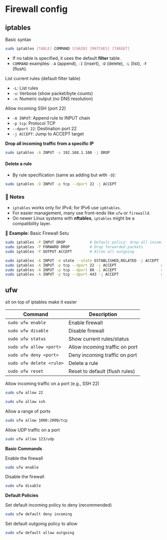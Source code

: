 # Firewall config

## iptables

Basic syntax

```bash
sudo iptables [TABLE] COMMAND [CHAIN] [MATCHES] [TARGET]
```

* If no table is specified, it uses the default **filter** table.
* `COMMAND` examples: `-A` (append), `-I` (insert), `-D` (delete), `-L` (list), `-F` (flush).

List current rules (default filter table)

* `-L`: List rules
* `-v`: Verbose (show packet/byte counts)
* `-n`: Numeric output (no DNS resolution)

Allow incoming SSH (port 22)

* `-A INPUT`: Append rule to INPUT chain
* `-p tcp`: Protocol TCP
* `--dport 22`: Destination port 22
* `-j ACCEPT`: Jump to ACCEPT target

**Drop all incoming traffic from a specific IP**

```bash
sudo iptables -A INPUT -s 192.168.1.100 -j DROP
```

#### Delete a rule

* By rule specification (same as adding but with `-D`):

```bash
sudo iptables -D INPUT -p tcp --dport 22 -j ACCEPT
```

### 🔹 Notes

* `iptables` works only for IPv4; for IPv6 use `ip6tables`.
* For easier management, many use front-ends like `ufw` or `firewalld`.
* On newer Linux systems with **nftables**, `iptables` might be a compatibility layer.

🔹 **Example:** Basic Firewall Setu

```bash
sudo iptables -P INPUT DROP           # Default policy: drop all incoming
sudo iptables -P FORWARD DROP         # Drop forwarded packets
sudo iptables -P OUTPUT ACCEPT        # Allow all outgoing

sudo iptables -A INPUT -m state --state ESTABLISHED,RELATED -j ACCEPT  # Allow replies
sudo iptables -A INPUT -p tcp --dport 22 -j ACCEPT                    # Allow SSH
sudo iptables -A INPUT -p tcp --dport 80 -j ACCEPT                    # Allow HTTP
sudo iptables -A INPUT -p tcp --dport 443 -j ACCEPT                   # Allow HTTPS
```

## ufw

sit on top of iptables make it easier

| Command                  | Description                    |
| ------------------------ | ------------------------------ |
| `sudo ufw enable`        | Enable firewall                |
| `sudo ufw disable`       | Disable firewall               |
| `sudo ufw status`        | Show current rules/status      |
| `sudo ufw allow <port>`  | Allow incoming traffic on port |
| `sudo ufw deny <port>`   | Deny incoming traffic on port  |
| `sudo ufw delete <rule>` | Delete a rule                  |
| `sudo ufw reset`         | Reset to default (flush rules) |

Allow incoming traffic on a port (e.g., SSH 22)

```bash
sudo ufw allow 22
```

```bash
sudo ufw allow ssh
```

Allow a range of ports

```bash
sudo ufw allow 1000:2000/tcp
```

Allow UDP traffic on a port

```bash
sudo ufw allow 123/udp
```

**Basic Commands**

Enable the firewall

```bash
sudo ufw enable
```

Disable the firewall

```bash
sudo ufw disable
```

**Default Policies**

Set default incoming policy to deny (recommended)

```bash
sudo ufw default deny incoming
```

Set default outgoing policy to allow

```bash
sudo ufw default allow outgoing
```

